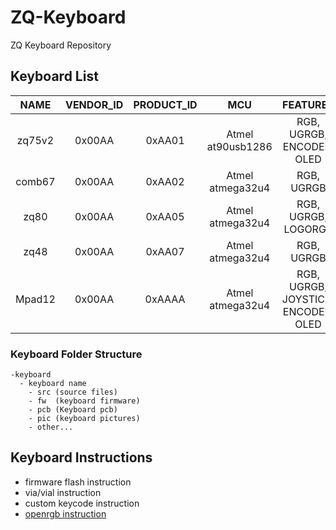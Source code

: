 # ZQ-Keyboard
ZQ Keyboard Repository

## Keyboard List
| NAME          | VENDOR_ID | PRODUCT_ID | MCU      	       | FEATURES                                     |
|:-------------:| :-------: | :--------: | :---------------: | :------------------------------------------: |
| zq75v2        | 0x00AA    | 0xAA01     | Atmel at90usb1286 | RGB, UGRGB, ENCODER, OLED                    |
| comb67        | 0x00AA    | 0xAA02     | Atmel atmega32u4  | RGB, UGRGB        |
| zq80          | 0x00AA    | 0xAA05     | Atmel atmega32u4  | RGB, UGRGB, LOGORGB                          |
| zq48          | 0x00AA    | 0xAA07     | Atmel atmega32u4  | RGB, UGRGB                                   |
| Mpad12        | 0x00AA    | 0xAAAA     | Atmel atmega32u4  | RGB, UGRGB, JOYSTICK, ENCODER, OLED          |

### Keyboard Folder Structure

    -keyboard
      - keyboard name
        - src (source files)
        - fw  (keyboard firmware)
        - pcb (Keyboard pcb)
        - pic (keyboard pictures)
        - other...

## Keyboard Instructions
- firmware flash instruction
- via/vial instruction
- custom keycode instruction
- [openrgb instruction](./software/openrgb/openrgb.md)
